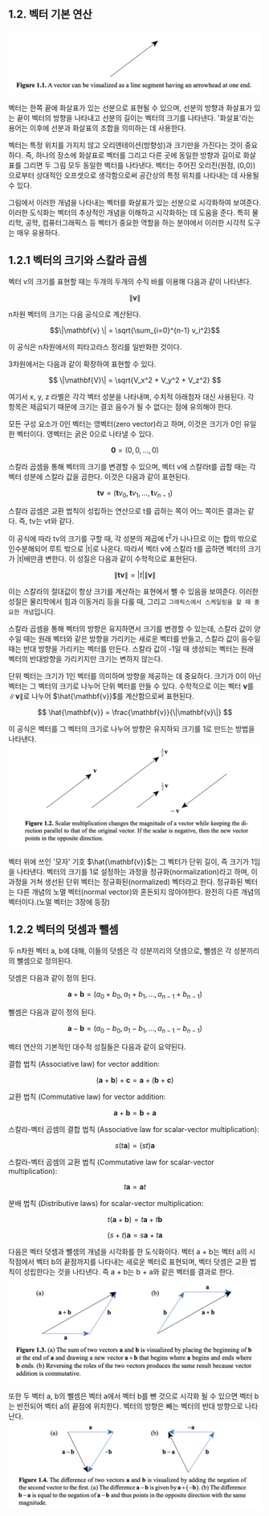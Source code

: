 ## 1.2. 벡터 기본 연산


![Figure 1.1](./img/f_1_1.png)

벡터는 한쪽 끝에 화살표가 있는 선분으로 표현될 수 있으며, 선분의 방향과 화살표가 있는 끝이 벡터의 방향을 나타내고 선분의 길이는 벡터의 크기를 나타낸다. '화살표'라는 용어는 이후에 선분과 화살표의 조합을 의미하는 데 사용한다.

벡터는 특정 위치를 가지지 않고 오리엔테이션(방향성)과 크기만을 가진다는 것이 중요하다. 즉, 하나의 장소에 화살표로 벡터를 그리고 다른 곳에 동일한 방향과 길이로 화살표를 그리면 두 그림 모두 동일한 벡터를 나타낸다. 벡터는 주어진 오리진(원점, (0,0))으로부터 상대적인 오프셋으로 생각함으로써 공간상의 특정 위치를 나타내는 데 사용될 수 있다.

그림에서 이러한 개념을 나타내는 벡터를 화살표가 있는 선분으로 시각화하여 보여준다. 이러한 도식화는 벡터의 추상적인 개념을 이해하고 시각화하는 데 도움을 준다. 특히 물리학, 공학, 컴퓨터그래픽스 등 벡터가 중요한 역할을 하는 분야에서 이러한 시각적 도구는 매우 유용하다.


## 1.2.1 벡터의 크기와 스칼라 곱셈


벡터 v의 크기를 표현할 때는 두개의 두개의 수직 바를 이용해 다음과 같이 나타낸다. 

$$\|\mathbf{v} \|$$

n차원 벡터의 크기는 다음 공식으로 계산된다.

$$\|\mathbf{v} \| = \sqrt{\sum_{i=0}^{n-1} v_i^2}$$

이 공식은 n차원에서의 피타고라스 정리를 일반화한 것이다.

3차원에서는 다음과 같이 확장하여 표현할 수 있다.

$$ \|\mathbf{V}\| = \sqrt{V_x^2 + V_y^2 + V_z^2} $$

여기서 x, y, z 라벨은 각각 벡터 성분을 나타내며, 수치적 아래첨자 대신 사용된다. 각 항목은 제곱되기 때문에 크기는 결코 음수가 될 수 없다는 점에 유의해야 한다.

모든 구성 요소가 0인 벡터는 영벡터(zero vector)라고 하며, 이것은 크기가 0인 유일한 벡터이다.
영벡터는 굵은 0으로 나타낼 수 있다.

$$ \mathbf{0} = (0, 0, \ldots, 0) $$


스칼라 곱셈을 통해 벡터의 크기를 변경할 수 있으며, 벡터 v에 스칼라t를 곱할 때는 각 벡터 성분에 스칼라 값을 곱한다. 이것은 다음과 같이 표현된다.

$$
\mathbf{tv} = (\mathbf{t}v_0, \mathbf{t}v_1, \ldots, \mathbf{t}v_{n-1})
$$


스칼라 곱셈은 교환 법칙이 성립하는 연산으로 t를 곱하는 쪽이 어느 쪽이든 결과는 같다. 즉, tv는 vt와 같다.

이 공식에 따라 tv의 크기를 구할 때, 각 성분의 제곱에 t<sup>2</sup>가 나나므로 이는 합의 밖으로 인수분해되어 루트 밖으로 |t|로 나온다. 따라서 벡터 v에 스칼라 t를 곱하면 벡터의 크기가 |t|배만큼 변한다. 이 성질은 다음과 같이 수학적으로 표현된다.

$$
\|\mathbf{tv}\| = |t| \|\mathbf{v}\|
$$

이는 스칼라의 절대값이 항상 크기를 계산하는 표현에서 뺄 수 있음을 보여준다. 이러한 성질은 물리학에서 힘과 이동거리 등을 다룰 때, 그리고 ```그래픽스에서 스케일링을 할 때 중요한 개념```입니다.

스칼라 곱셈을 통해 벡터의 방향은 유지하면서 크기를 변경할 수 있는데, 스칼라 값이 양수일 때는 원래 벡터와 같은 방향을 가리키는 새로운 벡터를 반들고, 스칼라 값이 음수일 때는 반대 방향을 가리키는 벡터를 만든다. 스칼라 값이 -1일 때 생성되는 벡터는 원래 벡터의 반대방향을 가리키지만 크기는 변하지 않는다.

단위 벡터는 크기가 1인 벡터를 의미하며 방향을 제공하는 데 중요하다. 크기가 0이 아닌 벡터는 그 벡터의 크기로 나누어 단위 벡터를 만들 수 있다. 수학적으로 이는 벡터 $\mathbf{v}$를 $\|\mathbf{v} \|$로 나누어 $\hat{\mathbf{v}}$를 계산함으로써 표현된다.

$$
\hat{\mathbf{v}} = \frac{\mathbf{v}}{\|\mathbf{v}\|}
$$

이 공식은 벡터를 그 벡터의 크기로 나누어 방향은 유지하되 크기를 1로 만드는 방법을 나타낸다. 
![[Figure 1.2]](./img/f_1_2.png)

벡터 위에 쓰인 '모자' 기호 $\hat{\mathbf{v}}$는 그 벡터가 단위 길이, 즉 크기가 1임을 나타낸다. 벡터의 크기를 1로 설정하는 과정을 정규화(normalization)라고 하며, 이 과정을 거쳐 생선된 단위 벡터는 정규화된(normalized) 벡터라고 한다. 정규화된 벡터는 다른 개념의 노멀 벡터(normal vector)와 혼돈되지 않아야한다. 완전히 다른 개념의 벡터이다.(노멀 벡터는 3장에 등장)


## 1.2.2 벡터의 덧셈과 뺄셈

두 n차원 벡터 a, b에 대해, 이들의 덧셈은 각 성분끼리의 덧셈으로, 뺄셈은 각 성분끼리의 뺄셈으로 정의된다.

덧셈은 다음과 같이 정의 된다.

$$
\mathbf{a} + \mathbf{b} = (a_0 + b_0, a_1 + b_1, \ldots, a_{n-1} + b_{n-1})
$$

뻴셈은 다음과 같이 정의 된다.

$$ \mathbf{a} - \mathbf{b} = (a_0 - b_0, a_1 - b_1, \ldots, a_{n-1} - b_{n-1}) $$


벡터 연산의 기본적인 대수적 성질들은 다음과 같이 요약된다.

결합 법칙 (Associative law) for vector addition:

$$
(\mathbf{a} + \mathbf{b}) + \mathbf{c} = \mathbf{a} + (\mathbf{b} + \mathbf{c})
$$

교환 법칙 (Commutative law) for vector addition:

$$
\mathbf{a} + \mathbf{b} = \mathbf{b} + \mathbf{a}
$$

스칼라-벡터 곱셈의 결합 법칙 (Associative law for scalar-vector multiplication):

$$
s(t\mathbf{a}) = (st)\mathbf{a}
$$

스칼라-벡터 곱셈의 교환 법칙 (Commutative law for scalar-vector multiplication):

$$
t\mathbf{a} = \mathbf{a}t
$$

분배 법칙 (Distributive laws) for scalar-vector multiplication:

$$
t(\mathbf{a} + \mathbf{b}) = t\mathbf{a} + t\mathbf{b}
$$

$$
(s + t)\mathbf{a} = s\mathbf{a} + t\mathbf{a}
$$


다음은 벡터 덧셈과 뺄셈의 개념을 시각화를 한 도식화이다.
벡터 a + b는 벡터 a의 시작점에서 벡터 b의 끝점까지를 나타내는 새로운 벡터로 표현되며, 벡터 덧셈은 교환 법칙이 성립한다는 것을 나타낸다. 즉 a + b는 b + a와 같은 벡터를 결과로 한다.
![[스크린샷 2023-12-22 오후 6.14.50.png]](./img/f_1_3.png)

또한 두 벡터 a, b의 뺄셈은 벡터 a에서 벡터 b를 뺸 것으로 시각화 될 수 있으면 벡터 b는 반전되어 벡터 a의 끝점에 위치한다. 벡터의 방향은 빼는 벡터의 반대 방향으로 나타난다.
![[스크린샷 2023-12-22 오후 6.14.58.png]](./img/f_1_4.png)

